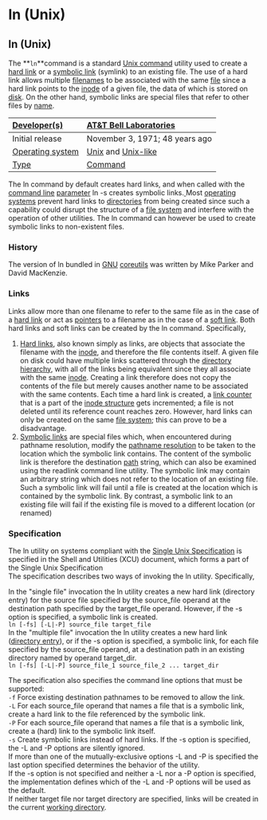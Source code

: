 # ln \(Unix\)

## ln \(Unix\) 

The **`ln`**command is a standard [Unix command](https://en.m.wikipedia.org/wiki/Unix_command) utility used to create a [hard link](https://en.m.wikipedia.org/wiki/Hard_link) or a [symbolic link](https://en.m.wikipedia.org/wiki/Symbolic_link) \(symlink\) to an existing file. The use of a hard link allows multiple [filenames](https://en.m.wikipedia.org/wiki/Filenames) to be associated with the same [file](https://en.m.wikipedia.org/wiki/Computer_file) since a hard link points to the [inode](https://en.m.wikipedia.org/wiki/Inode) of a given file, the data of which is stored on [disk](https://en.m.wikipedia.org/wiki/Hard_disk_drive). On the other hand, symbolic links are special files that refer to other files by [name](https://en.m.wikipedia.org/wiki/Filename#References:_absolute_vs_relative).  


| [Developer\(s\)](https://en.m.wikipedia.org/wiki/Software_developer)  | [AT&T Bell Laboratories](https://en.m.wikipedia.org/wiki/AT%26T_Bell_Laboratories)  |
| :--- | :--- |
| Initial release  | November 3, 1971; 48 years ago  |
| [Operating system](https://en.m.wikipedia.org/wiki/Operating_system)  | [Unix](https://en.m.wikipedia.org/wiki/Unix) and [Unix-like](https://en.m.wikipedia.org/wiki/Unix-like)  |
| [Type](https://en.m.wikipedia.org/wiki/Software_categories#Categorization_approaches)  | [Command](https://en.m.wikipedia.org/wiki/Command_%28computing%29)  |

The ln command by default creates hard links, and when called with the [command line](https://en.m.wikipedia.org/wiki/Command-line_interface) [parameter](https://en.m.wikipedia.org/wiki/Command-line_interface#Application_command-line_interfaces) ln -s creates symbolic links.[ ](https://en.m.wikipedia.org/wiki/Ln_%28Unix%29?do=export_xhtml&version=41812&translate=1#cite_note-3)Most [operating systems](https://en.m.wikipedia.org/wiki/Operating_systems) prevent hard links to [directories](https://en.m.wikipedia.org/wiki/Directory_%28computing%29) from being created since such a capability could disrupt the structure of a [file system](https://en.m.wikipedia.org/wiki/File_system) and interfere with the operation of other utilities. The ln command can however be used to create symbolic links to non-existent files.  


### History 

The version of ln bundled in [GNU](https://en.m.wikipedia.org/wiki/GNU) [coreutils](https://en.m.wikipedia.org/wiki/Coreutils) was written by Mike Parker and David MacKenzie.  


### Links 

Links allow more than one filename to refer to the same file as in the case of a [hard link](https://en.m.wikipedia.org/wiki/Hard_link) or act as [pointers](https://en.m.wikipedia.org/wiki/Reference_%28computer_science%29) to a filename as in the case of a [soft link](https://en.m.wikipedia.org/wiki/Symbolic_link). Both hard links and soft links can be created by the ln command. Specifically,  


1. [Hard links](https://en.m.wikipedia.org/wiki/Hard_link), also known simply as links, are objects that associate the filename with the [inode](https://en.m.wikipedia.org/wiki/Inode), and therefore the file contents itself. A given file on disk could have multiple links scattered through the [directory hierarchy](https://en.m.wikipedia.org/wiki/Directory_structure), with all of the links being equivalent since they all associate with the same [inode](https://en.m.wikipedia.org/wiki/Inode). Creating a link therefore does not copy the contents of the file but merely causes another name to be associated with the same contents. Each time a hard link is created, a [link counter](https://en.m.wikipedia.org/wiki/Reference_counting#File_systems) that is a part of the [inode structure](https://en.m.wikipedia.org/wiki/Inode#POSIX_inode_description) gets incremented; a file is not deleted until its reference count reaches zero. However, hard links can only be created on the same [file system](https://en.m.wikipedia.org/wiki/File_system); this can prove to be a disadvantage. 
2. [Symbolic links](https://en.m.wikipedia.org/wiki/Symbolic_link) are special files which, when encountered during pathname resolution, modify the [pathname resolution](http://pubs.opengroup.org/onlinepubs/9699919799/basedefs/V1_chap04.html#tag_04_13) to be taken to the location which the symbolic link contains. The content of the symbolic link is therefore the destination [path](https://en.m.wikipedia.org/wiki/Path_%28computing%29) string, which can also be examined using the readlink command line utility. The symbolic link may contain an arbitrary string which does not refer to the location of an existing file. Such a symbolic link will fail until a file is created at the location which is contained by the symbolic link. By contrast, a symbolic link to an existing file will fail if the existing file is moved to a different location \(or renamed\) 

### Specification 

The ln utility on systems compliant with the [Single Unix Specification](https://en.m.wikipedia.org/wiki/Single_Unix_Specification) is specified in the Shell and Utilities \(XCU\) document, which forms a part of the Single Unix Specification  
The specification describes two ways of invoking the ln utility. Specifically, 

In the "single file" invocation the ln utility creates a new hard link \(directory entry\) for the source file specified by the source\_file operand at the destination path specified by the target\_file operand. However, if the -s option is specified, a symbolic link is created.  
`ln [-fs] [-L|-P] source_file target_file`  
In the "multiple file" invocation the ln utility creates a new hard link \([directory entry](http://pubs.opengroup.org/onlinepubs/9699919799/basedefs/V1_chap03.html#tag_03_130)\), or if the -s option is specified, a symbolic link, for each file specified by the source\_file operand, at a destination path in an existing directory named by operand target\_dir.  
`ln [-fs] [-L|-P] source_file_1 source_file_2 ... target_dir`  


The specification also specifies the command line options that must be supported:  
`-f` Force existing destination pathnames to be removed to allow the link.  
`-L` For each source\_file operand that names a file that is a symbolic link, create a hard link to the file referenced by the symbolic link.  
`-P` For each source\_file operand that names a file that is a symbolic link, create a \(hard\) link to the symbolic link itself.  
`-s` Create symbolic links instead of hard links. If the -s option is specified, the -L and -P options are silently ignored.  
If more than one of the mutually-exclusive options -L and -P is specified the last option specified determines the behavior of the utility.  
If the -s option is not specified and neither a -L nor a -P option is specified, the implementation defines which of the -L and -P options will be used as the default.  
If neither target file nor target directory are specified, links will be created in the current [working directory](https://en.m.wikipedia.org/wiki/Working_directory).  


